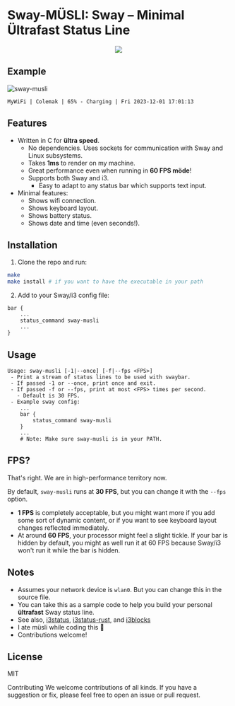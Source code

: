 # Sway-MÜSLI: Sway – Minimal Ültrafast Status Line
<p align="center">
  <img src="https://github.com/sebastiancarlos/sway-musli/assets/88276600/4098166f-af80-4a5c-bf0d-363bfede9760" />
</p>

## Example
![sway-musli](https://github.com/sebastiancarlos/sway-musli/assets/88276600/b1c82f5e-b2b7-4176-ae95-da5d6ed42d04)

`MyWiFi | Colemak | 65% - Charging | Fri 2023-12-01 17:01:13`

## Features
- Written in C for **ültra speed**.
  - No dependencies. Uses sockets for communication with Sway and Linux
    subsystems.
  - Takes **1ms** to render on my machine.
  - Great performance even when running in **60 FPS möde**!
  - Supports both Sway and i3.
    - Easy to adapt to any status bar which supports text input.
- Minimal features:
    - Shows wifi connection.
    - Shows keyboard layout.
    - Shows battery status.
    - Shows date and time (even seconds!).

## Installation
1. Clone the repo and run:
```bash
make
make install # if you want to have the executable in your path
```

2. Add to your Sway/i3 config file:
```
bar {
    ...
    status_command sway-musli
    ...
}
```

## Usage
```
Usage: sway-musli [-1|--once] [-f|--fps <FPS>]
 - Print a stream of status lines to be used with swaybar.
 - If passed -1 or --once, print once and exit.
 - If passed -f or --fps, print at most <FPS> times per second.
   - Default is 30 FPS.
 - Example sway config:
    ...
    bar {
        status_command sway-musli
    }
    ...
    # Note: Make sure sway-musli is in your PATH.
```

## FPS?

That's right. We are in high-performance territory now.

By default, `sway-musli` runs at **30 FPS**, but you can change it with the 
`--fps` option.

- **1 FPS** is completely acceptable, but you might want more if you add some
sort of dynamic content, or if you want to see keyboard layout changes reflected
immediately.
- At around **60 FPS**, your processor might feel a slight tickle. If your bar
is hidden by default, you might as well run it at 60 FPS because Sway/i3 won't
run it while the bar is hidden.

## Notes
- Assumes your network device is `wlan0`. But you can change this in the source
  file.
- You can take this as a sample code to help you build your personal
  **ültrafast** Sway status line.
- See also, [i3status](https://manned.org/i3status.1),
  [i3status-rust](https://github.com/greshake/i3status-rust), and
  [i3blocks](https://github.com/vivien/i3blocks)
- I ate müsli while coding this 🥣
- Contributions welcome!

## License
MIT

Contributing
We welcome contributions of all kinds. If you have a suggestion or fix, please feel free to open an issue or pull request.
